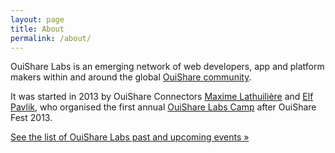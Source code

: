 ```yaml
---
layout: page
title: About
permalink: /about/
---
```


OuiShare Labs is an emerging network of web developers, app and platform makers within and around the global [OuiShare community](http://ouishare.net).

It was started in 2013 by OuiShare Connectors [Maxime Lathuilière]() and [Elf Pavlik](), who organised the first annual [OuiShare Labs Camp](/events/ouishare-labs-camp-1/) after OuiShare Fest 2013. 

[See the list of OuiShare Labs past and upcoming events &raquo;](/events/)


